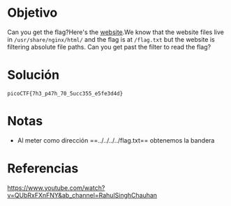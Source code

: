 # Objetivo
Can you get the flag?Here's the [website](http://saturn.picoctf.net:64403/).We know that the website files live in `/usr/share/nginx/html/` and the flag is at `/flag.txt` but the website is filtering absolute file paths. Can you get past the filter to read the flag?
# Solución
```
picoCTF{7h3_p47h_70_5ucc355_e5fe3d4d}
```

# Notas
- Al meter como dirección ==../../../../flag.txt== obtenemos la bandera

# Referencias
https://www.youtube.com/watch?v=QUbRxFXnFNY&ab_channel=RahulSinghChauhan